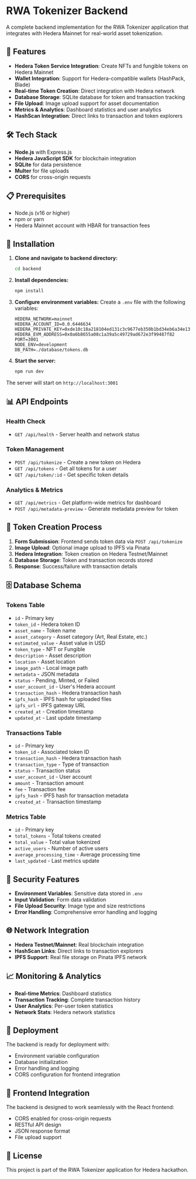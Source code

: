 # RWA Tokenizer Backend

A complete backend implementation for the RWA Tokenizer application that integrates with Hedera Mainnet for real-world asset tokenization.

## 🚀 Features

- **Hedera Token Service Integration**: Create NFTs and fungible tokens on Hedera Mainnet
- **Wallet Integration**: Support for Hedera-compatible wallets (HashPack, Blade)
- **Real-time Token Creation**: Direct integration with Hedera network
- **Database Storage**: SQLite database for token and transaction tracking
- **File Upload**: Image upload support for asset documentation
- **Metrics & Analytics**: Dashboard statistics and user analytics
- **HashScan Integration**: Direct links to transaction and token explorers

## 🛠️ Tech Stack

- **Node.js** with Express.js
- **Hedera JavaScript SDK** for blockchain integration
- **SQLite** for data persistence
- **Multer** for file uploads
- **CORS** for cross-origin requests

## 📋 Prerequisites

- Node.js (v16 or higher)
- npm or yarn
- Hedera Mainnet account with HBAR for transaction fees

## 🔧 Installation

1. **Clone and navigate to backend directory:**
   ```bash
   cd backend
   ```

2. **Install dependencies:**
   ```bash
   npm install
   ```

3. **Configure environment variables:**
   Create a `.env` file with the following variables:
   ```env
   HEDERA_NETWORK=mainnet
   HEDERA_ACCOUNT_ID=0.0.6446634
   HEDERA_PRIVATE_KEY=0xde10c18a218104ed131c3c9677eb350b1bd34eb6a34e136ff7866e89b538b97c
   HEDERA_EVM_ADDRESS=0x0a6b8655a08c1a39a5c49729ad672e3f99487f82
   PORT=3001
   NODE_ENV=development
   DB_PATH=./database/tokens.db
   ```

4. **Start the server:**
   ```bash
   npm run dev
   ```

The server will start on `http://localhost:3001`

## 📊 API Endpoints

### Health Check
- `GET /api/health` - Server health and network status

### Token Management
- `POST /api/tokenize` - Create a new token on Hedera
- `GET /api/tokens` - Get all tokens for a user
- `GET /api/token/:id` - Get specific token details

### Analytics & Metrics
- `GET /api/metrics` - Get platform-wide metrics for dashboard
- `POST /api/metadata-preview` - Generate metadata preview for token

## 🔗 Token Creation Process

1. **Form Submission**: Frontend sends token data via `POST /api/tokenize`
2. **Image Upload**: Optional image upload to IPFS via Pinata
3. **Hedera Integration**: Token creation on Hedera Testnet/Mainnet
4. **Database Storage**: Token and transaction records stored
5. **Response**: Success/failure with transaction details

## 🗄️ Database Schema

### Tokens Table
- `id` - Primary key
- `token_id` - Hedera token ID
- `asset_name` - Token name
- `asset_category` - Asset category (Art, Real Estate, etc.)
- `estimated_value` - Asset value in USD
- `token_type` - NFT or Fungible
- `description` - Asset description
- `location` - Asset location
- `image_path` - Local image path
- `metadata` - JSON metadata
- `status` - Pending, Minted, or Failed
- `user_account_id` - User's Hedera account
- `transaction_hash` - Hedera transaction hash
- `ipfs_hash` - IPFS hash for uploaded files
- `ipfs_url` - IPFS gateway URL
- `created_at` - Creation timestamp
- `updated_at` - Last update timestamp

### Transactions Table
- `id` - Primary key
- `token_id` - Associated token ID
- `transaction_hash` - Hedera transaction hash
- `transaction_type` - Type of transaction
- `status` - Transaction status
- `user_account_id` - User account
- `amount` - Transaction amount
- `fee` - Transaction fee
- `ipfs_hash` - IPFS hash for transaction metadata
- `created_at` - Transaction timestamp

### Metrics Table
- `id` - Primary key
- `total_tokens` - Total tokens created
- `total_value` - Total value tokenized
- `active_users` - Number of active users
- `average_processing_time` - Average processing time
- `last_updated` - Last metrics update

## 🔐 Security Features

- **Environment Variables**: Sensitive data stored in `.env`
- **Input Validation**: Form data validation
- **File Upload Security**: Image type and size restrictions
- **Error Handling**: Comprehensive error handling and logging

## 🌐 Network Integration

- **Hedera Testnet/Mainnet**: Real blockchain integration
- **HashScan Links**: Direct links to transaction explorers
- **IPFS Support**: Real file storage on Pinata IPFS network

## 📈 Monitoring & Analytics

- **Real-time Metrics**: Dashboard statistics
- **Transaction Tracking**: Complete transaction history
- **User Analytics**: Per-user token statistics
- **Network Stats**: Hedera network statistics

## 🚀 Deployment

The backend is ready for deployment with:
- Environment variable configuration
- Database initialization
- Error handling and logging
- CORS configuration for frontend integration

## 🔗 Frontend Integration

The backend is designed to work seamlessly with the React frontend:
- CORS enabled for cross-origin requests
- RESTful API design
- JSON response format
- File upload support

## 📝 License

This project is part of the RWA Tokenizer application for Hedera hackathon. 